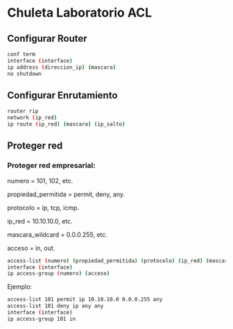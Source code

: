 # Chuleta Laboratorio ACL

## Configurar Router

```bash
conf term
interface (interface)
ip address (direccion_ip) (mascara)
no shutdown
```

## Configurar Enrutamiento

```bash
router rip
network (ip_red)
ip route (ip_red) (mascara) (ip_salto)
```

## Proteger red

### Proteger red empresarial:

numero = 101, 102, etc.

propiedad_permitida = permit, deny, any.

protocolo = ip, tcp, icmp.

ip_red = 10.10.10.0, etc.

mascara_wildcard = 0.0.0.255, etc.

acceso = in, out.

```bash
access-list (numero) (propiedad_permitida) (protocolo) (ip_red) (mascara_wildcard) (regla)
interface (interface)
ip access-group (numero) (acceso)
```

Ejemplo:

```bash
access-list 101 permit ip 10.10.10.0 0.0.0.255 any
access-list 101 deny ip any any
interface (interface)
ip access-group 101 in
```
